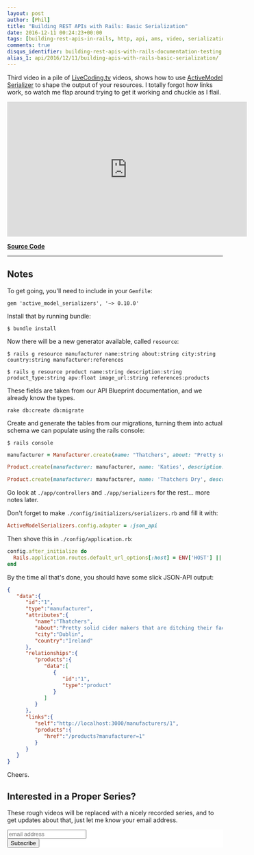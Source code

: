 ```yaml
---
layout: post
author: [Phil]
title: "Building REST APIs with Rails: Basic Serialization"
date: 2016-12-11 00:24:23+00:00
tags: [building-rest-apis-in-rails, http, api, ams, video, serialization]
comments: true
disqus_identifier: building-rest-apis-with-rails-documentation-testing
alias_1: api/2016/12/11/building-apis-with-rails-basic-serialization/
---
```


Third video in a pile of [LiveCoding.tv](http://livecoding.tv/philsturgeon/) videos, shows how to use [ActiveModel Serializer](https://github.com/rails-api/active_model_serializers/blob/master/docs/general/getting_started.md) to shape the output of your resources. I totally forgot how links work, so watch me flap around trying to get it working and chuckle as I flail.

<iframe width="560" height="315" src="https://www.youtube.com/embed/A4XLCSZBN24" frameborder="0" allowfullscreen></iframe>

**[Source Code](https://github.com/philsturgeon/livecoding-apisyouwonthate/tree/master/episode-03-building-in-rails)**

<hr/>

## Notes

To get going, you'll need to include in your `Gemfile`:

~~~
gem 'active_model_serializers', '~> 0.10.0'
~~~

Install that by running bundle:

~~~ shell
$ bundle install
~~~

Now there will be a new generator available, called `resource`:

~~~ shell
$ rails g resource manufacturer name:string about:string city:string country:string manufacturer:references

$ rails g resource product name:string description:string product_type:string apv:float image_url:string references:products
~~~

These fields are taken from our API Blueprint documentation, and we already know the types.

~~~ shell
rake db:create db:migrate
~~~

Create and generate the tables from our migrations, turning them into actual schema we can populate using the rails console:

~~~ shell
$ rails console
~~~

~~~ ruby
manufacturer = Manufacturer.create(name: "Thatchers", about: "Pretty solid cider makers who are randomly moving their factories in the south west and going to Ireland...", city: "Dublin", country: "Ireland")

Product.create(manufacturer: manufacturer, name: 'Katies', description: "Unnecessarily strong fizzy cider that sells for the same price as normal ciders.", apv: 7.6, product_type: 'cider')

Product.create(manufacturer: manufacturer, name: 'Thatchers Dry', description: "As the name suggests this is dry, and a little tangy.", apv: 6.5, product_type: 'cider')
~~~

Go look at `./app/controllers` and `./app/serializers` for the rest... more notes later.

Don't forget to make `./config/initializers/serializers.rb` and fill it with:

~~~ ruby
ActiveModelSerializers.config.adapter = :json_api
~~~

Then shove this in `./config/application.rb`:

~~~ ruby
config.after_initialize do
  Rails.application.routes.default_url_options[:host] = ENV['HOST'] || 'localhost:3000'
end
~~~

By the time all that's done, you should have some slick JSON-API output:

~~~ json
{
   "data":{
      "id":"1",
      "type":"manufacturer",
      "attributes":{
         "name":"Thatchers",
         "about":"Pretty solid cider makers that are ditching their factories in the south west and going to Ireland...",
         "city":"Dublin",
         "country":"Ireland"
      },
      "relationships":{
         "products":{
            "data":[
               {
                  "id":"1",
                  "type":"product"
               }
            ]
         }
      },
      "links":{
         "self":"http://localhost:3000/manufacturers/1",
         "products":{
            "href":"/products?manufacturer=1"
         }
      }
   }
}
~~~

Cheers.

## Interested in a Proper Series?

These rough videos will be replaced with a nicely recorded series, and to get updates about that, just let me know your email address.

<!-- Begin MailChimp Signup Form -->
<div>
  <link href="//cdn-images.mailchimp.com/embedcode/horizontal-slim-10_7.css" rel="stylesheet" type="text/css">
  <style type="text/css">
    #mc_embed_signup{background:#fff; clear:left; font:14px; width:100%;}
    #mc_embed_signup input.email{vertical-align: baseline}
    /* Add your own MailChimp form style overrides in your site stylesheet or in this style block.
      We recommend moving this block and the preceding CSS link to the HEAD of your HTML file. */
  </style>
  <div id="mc_embed_signup">
    <form action="//apisyouwonthate.us10.list-manage.com/subscribe/post?u=f5c5ff66d95d11dec1b88cf54&amp;id=bef95bfd48" method="post" id="mc-embedded-subscribe-form" name="mc-embedded-subscribe-form" class="validate" target="_blank" novalidate>
    <div id="mc_embed_signup_scroll"><input type="email" value="" name="EMAIL" class="email" id="mce-EMAIL" placeholder="email address" required>
  <!-- real people should not fill this in and expect good things - do not remove this or risk form bot signups-->
  <div style="position: absolute; left: -5000px;" aria-hidden="true"><input type="text" name="b_f5c5ff66d95d11dec1b88cf54_bef95bfd48" tabindex="-1" value=""></div>
  <div class="clear"><input type="submit" value="Subscribe" name="subscribe" id="mc-embedded-subscribe" class="button"></div>

  <form action="//apisyouwonthate.us10.list-manage.com/subscribe/post?u=f5c5ff66d95d11dec1b88cf54&amp;id=bef95bfd48" method="post" id="mc-embedded-subscribe-form" name="mc-embedded-subscribe-form" class="validate" target="_blank" novalidate></form></div>
    </form>
  </div>
</div>
<!--End mc_embed_signup-->